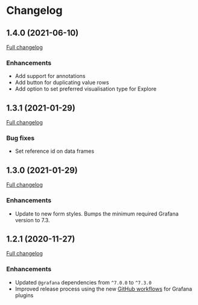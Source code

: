 # Changelog

## 1.4.0 (2021-06-10)

[Full changelog](https://github.com/marcusolsson/grafana-static-datasource/compare/v1.3.1...v1.4.0)

### Enhancements

- Add support for annotations
- Add button for duplicating value rows
- Add option to set preferred visualisation type for Explore

## 1.3.1 (2021-01-29)

[Full changelog](https://github.com/marcusolsson/grafana-static-datasource/compare/v1.3.0...v1.3.1)

### Bug fixes

- Set reference id on data frames

## 1.3.0 (2021-01-29)

[Full changelog](https://github.com/marcusolsson/grafana-static-datasource/compare/v1.2.1...v1.3.0)

### Enhancements

- Update to new form styles. Bumps the minimum required Grafana version to 7.3.

## 1.2.1 (2020-11-27)

[Full changelog](https://github.com/marcusolsson/grafana-static-datasource/compare/v1.2.0...v1.2.1)

### Enhancements

- Updated `@grafana` dependencies from `^7.0.0` to `^7.3.0`
- Improved release process using the new [GitHub workflows](https://github.com/grafana/plugin-workflows) for Grafana plugins
